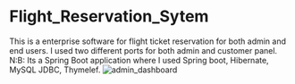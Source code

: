 # Flight_Reservation_Sytem
This is a enterprise software for flight ticket reservation for both admin and end users.
I used two different ports for both admin and customer panel.
N:B: Its a Spring Boot application where I used Spring boot, Hibernate, MySQL JDBC, Thymelef.
![admin_dashboard](https://user-images.githubusercontent.com/62948399/170835373-1912d2f0-cf51-461d-91b8-a888061979e4.png)
